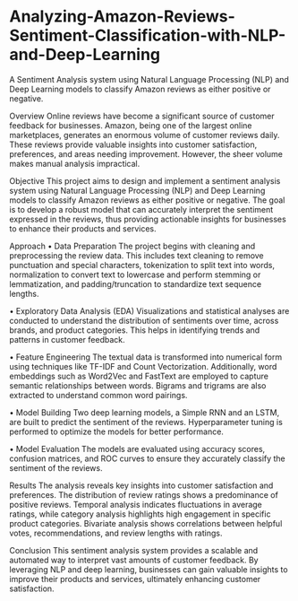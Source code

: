 # Analyzing-Amazon-Reviews-Sentiment-Classification-with-NLP-and-Deep-Learning
A Sentiment Analysis system using Natural Language Processing (NLP) and Deep Learning models to classify Amazon reviews as either positive or negative.

Overview
Online reviews have become a significant source of customer feedback for businesses. Amazon, being one of the largest online marketplaces, generates an enormous volume of customer reviews daily. These reviews provide valuable insights into customer satisfaction, preferences, and areas needing improvement. However, the sheer volume makes manual analysis impractical.

Objective
This project aims to design and implement a sentiment analysis system using Natural Language Processing (NLP) and Deep Learning models to classify Amazon reviews as either positive or negative. The goal is to develop a robust model that can accurately interpret the sentiment expressed in the reviews, thus providing actionable insights for businesses to enhance their products and services.

Approach
•	Data Preparation
The project begins with cleaning and preprocessing the review data. This includes text cleaning to remove punctuation and special characters, tokenization to split text into words, normalization to convert text to lowercase and perform stemming or lemmatization, and padding/truncation to standardize text sequence lengths.

•	Exploratory Data Analysis (EDA)
Visualizations and statistical analyses are conducted to understand the distribution of sentiments over time, across brands, and product categories. This helps in identifying trends and patterns in customer feedback.

•	Feature Engineering
The textual data is transformed into numerical form using techniques like TF-IDF and Count Vectorization. Additionally, word embeddings such as Word2Vec and FastText are employed to capture semantic relationships between words. Bigrams and trigrams are also extracted to understand common word pairings.

•	Model Building 
Two deep learning models, a Simple RNN and an LSTM, are built to predict the sentiment of the reviews. Hyperparameter tuning is performed to optimize the models for better performance.

•	Model Evaluation
The models are evaluated using accuracy scores, confusion matrices, and ROC curves to ensure they accurately classify the sentiment of the reviews.

Results
The analysis reveals key insights into customer satisfaction and preferences. The distribution of review ratings shows a predominance of positive reviews. Temporal analysis indicates fluctuations in average ratings, while category analysis highlights high engagement in specific product categories. Bivariate analysis shows correlations between helpful votes, recommendations, and review lengths with ratings.

Conclusion
This sentiment analysis system provides a scalable and automated way to interpret vast amounts of customer feedback. By leveraging NLP and deep learning, businesses can gain valuable insights to improve their products and services, ultimately enhancing customer satisfaction.
